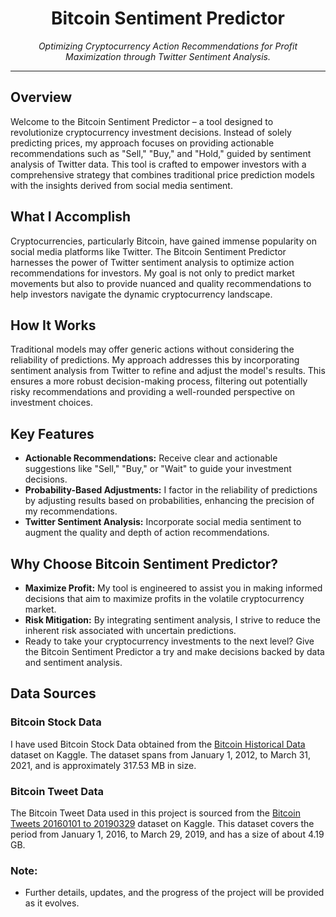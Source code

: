<h1 align="center">Bitcoin Sentiment Predictor</h1>
<p align="center">
  <em>Optimizing Cryptocurrency Action Recommendations for Profit Maximization through Twitter Sentiment Analysis.</em>
  <br>
</p>
<hr>

## Overview
Welcome to the Bitcoin Sentiment Predictor – a tool designed to revolutionize cryptocurrency investment decisions. Instead of solely predicting prices, my approach focuses on providing actionable recommendations such as "Sell," "Buy," and "Hold," guided by sentiment analysis of Twitter data. This tool is crafted to empower investors with a comprehensive strategy that combines traditional price prediction models with the insights derived from social media sentiment.

## What I Accomplish
Cryptocurrencies, particularly Bitcoin, have gained immense popularity on social media platforms like Twitter. The Bitcoin Sentiment Predictor harnesses the power of Twitter sentiment analysis to optimize action recommendations for investors. My goal is not only to predict market movements but also to provide nuanced and quality recommendations to help investors navigate the dynamic cryptocurrency landscape.

## How It Works
Traditional models may offer generic actions without considering the reliability of predictions. My approach addresses this by incorporating sentiment analysis from Twitter to refine and adjust the model's results. This ensures a more robust decision-making process, filtering out potentially risky recommendations and providing a well-rounded perspective on investment choices.

## Key Features
- **Actionable Recommendations:** Receive clear and actionable suggestions like "Sell," "Buy," or "Wait" to guide your investment decisions.
- **Probability-Based Adjustments:** I factor in the reliability of predictions by adjusting results based on probabilities, enhancing the precision of my recommendations.
- **Twitter Sentiment Analysis:** Incorporate social media sentiment to augment the quality and depth of action recommendations.

## Why Choose Bitcoin Sentiment Predictor?
- **Maximize Profit:** My tool is engineered to assist you in making informed decisions that aim to maximize profits in the volatile cryptocurrency market.
- **Risk Mitigation:** By integrating sentiment analysis, I strive to reduce the inherent risk associated with uncertain predictions.
- Ready to take your cryptocurrency investments to the next level? Give the Bitcoin Sentiment Predictor a try and make decisions backed by data and sentiment analysis.

## Data Sources
### Bitcoin Stock Data
I have used Bitcoin Stock Data obtained from the [Bitcoin Historical Data](https://www.kaggle.com/datasets/mczielinski/bitcoin-historical-data) dataset on Kaggle. The dataset spans from January 1, 2012, to March 31, 2021, and is approximately 317.53 MB in size.

### Bitcoin Tweet Data
The Bitcoin Tweet Data used in this project is sourced from the [Bitcoin Tweets 20160101 to 20190329](https://www.kaggle.com/datasets/alaix14/bitcoin-tweets-20160101-to-20190329) dataset on Kaggle. This dataset covers the period from January 1, 2016, to March 29, 2019, and has a size of about 4.19 GB.

### Note:
- Further details, updates, and the progress of the project will be provided as it evolves.
